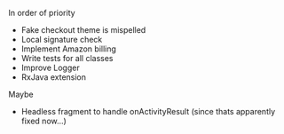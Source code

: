 In order of priority

- Fake checkout theme is mispelled
- Local signature check
- Implement Amazon billing
- Write tests for all classes
- Improve Logger
- RxJava extension

Maybe

- Headless fragment to handle onActivityResult (since thats apparently fixed now...)
